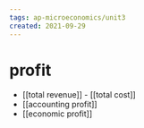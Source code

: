 ```yaml
---
tags: ap-microeconomics/unit3 
created: 2021-09-29
---
```


# profit

- [[total revenue]] - [[total cost]]
- [[accounting profit]]
- [[economic profit]] 
